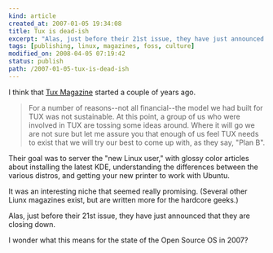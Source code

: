 ```yaml
--- 
kind: article
created_at: 2007-01-05 19:34:08
title: Tux is dead-ish
excerpt: "Alas, just before their 21st issue, they have just announced that they are closing down. "
tags: [publishing, linux, magazines, foss, culture]
modified_on: 2008-04-05 07:19:42
status: publish 
path: /2007-01-05-tux-is-dead-ish
---
```


I think that <a href="http://www.tuxmagazine.com/">Tux Magazine</a> started a couple of years ago. <blockquote class="large">For a number of reasons--not all financial--the model we had built for TUX was not sustainable. At this point, a group of us who were involved in TUX are tossing some ideas around. Where it will go we are not sure but let me assure you that enough of us feel TUX needs to exist that we will try our best to come up with, as they say, "Plan B".</blockquote>Their goal was to server the "new Linux user," with glossy color articles about installing the latest KDE, understanding the differences between the various distros, and getting your new printer to work with Ubuntu. 

It was an interesting niche that seemed really promising. (Several other Liunx magazines exist, but are written more for the hardcore geeks.) 

Alas, just before their 21st issue, they have just announced that they are closing down. 

I wonder what this means for the state of the Open Source OS in 2007?